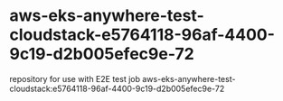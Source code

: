 # aws-eks-anywhere-test-cloudstack-e5764118-96af-4400-9c19-d2b005efec9e-72
repository for use with E2E test job aws-eks-anywhere-test-cloudstack:e5764118-96af-4400-9c19-d2b005efec9e-72

